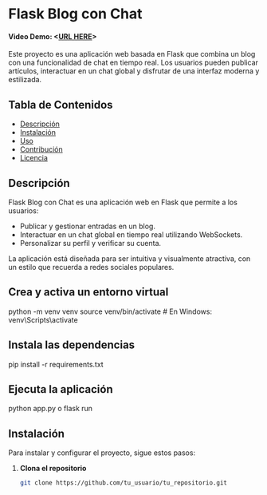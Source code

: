 # Flask Blog con Chat
#### Video Demo:  <[URL HERE](https://youtu.be/ZPi1G4x-Xco)>

Este proyecto es una aplicación web basada en Flask que combina un blog con una funcionalidad de chat en tiempo real. Los usuarios pueden publicar artículos, interactuar en un chat global y disfrutar de una interfaz moderna y estilizada.

## Tabla de Contenidos

- [Descripción](#descripción)
- [Instalación](#instalación)
- [Uso](#uso)
- [Contribución](#contribución)
- [Licencia](#licencia)

## Descripción

Flask Blog con Chat es una aplicación web en Flask que permite a los usuarios:

- Publicar y gestionar entradas en un blog.
- Interactuar en un chat global en tiempo real utilizando WebSockets.
- Personalizar su perfil y verificar su cuenta.

La aplicación está diseñada para ser intuitiva y visualmente atractiva, con un estilo que recuerda a redes sociales populares.



## Crea y activa un entorno virtual
python -m venv venv
source venv/bin/activate  # En Windows: venv\Scripts\activate

## Instala las dependencias
pip install -r requirements.txt

## Ejecuta la aplicación

python app.py
     o
flask run

## Instalación

Para instalar y configurar el proyecto, sigue estos pasos:

1. **Clona el repositorio**

   ```bash
   git clone https://github.com/tu_usuario/tu_repositorio.git

